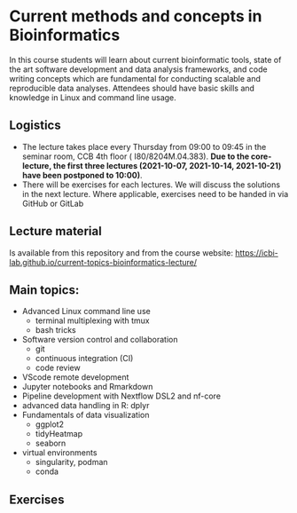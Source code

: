 # Current methods and concepts in Bioinformatics

In this course students will learn about current bioinformatic tools, state of the art software development and data analysis frameworks, and code writing concepts which are fundamental for conducting scalable and reproducible data analyses.
Attendees should have basic skills and knowledge in Linux and command line usage.

## Logistics

 * The lecture takes place every Thursday from 09:00 to 09:45 in the seminar room, CCB 4th floor (	I80/8204M.04.383). **Due to the core-lecture, the first three lectures (2021-10-07, 2021-10-14, 2021-10-21) have been postponed to 10:00)**. 
 * There will be exercises for each lectures. We will discuss the solutions in the next lecture. Where applicable, exercises need to be handed in via GitHub or GitLab
 
## Lecture material

Is available from this repository and from the course website: https://icbi-lab.github.io/current-topics-bioinformatics-lecture/

## Main topics:

- Advanced Linux command line use
   - terminal multiplexing with tmux
   - bash tricks
- Software version control and collaboration
   - git
   - continuous integration (CI)
   - code review
- VScode remote development
- Jupyter notebooks and Rmarkdown
- Pipeline development with Nextflow DSL2 and nf-core
- advanced data handling in R: dplyr
- Fundamentals of data visualization
  - ggplot2
  - tidyHeatmap
  - seaborn
- virtual environments
   - singularity, podman
   - conda


 
## Exercises


